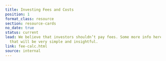 ```yaml
---
title: Investing Fees and Costs
position: 1
format_class: resource
section: resource-cards
no_date: true
status: current
lead: We believe that investors shouldn’t pay fees. Some more info here about fees
  that will be very simple and insightful.
link: fee-calc.html
source: internal
---
```


